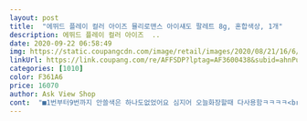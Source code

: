 ```yaml
---
layout: post 
title:  "에뛰드 플레이 컬러 아이즈 뮬리로맨스 아이섀도 팔레트 8g, 혼합색상, 1개" 
description: 에뛰드 플레이 컬러 아이즈  ..
date: 2020-09-22 06:58:49 
img: https://static.coupangcdn.com/image/retail/images/2020/08/21/16/6/c9dadafc-38cb-4389-a9fd-ec6b40aad16f.jpg 
linkUrl: https://link.coupang.com/re/AFFSDP?lptag=AF3600438&subid=ahnPublicAsk&pageKey=1998403876&itemId=3401256410&vendorItemId=71387883046&traceid=V0-113-9764b298b035450f 
categories: [1010] 
color: F361A6 
price: 16070 
author: Ask View Shop 
cont:  "■1번부터9번까지 안쓸색은 하나도없었어요 심지어 오늘화장할때 다사용함ㅋㅋㅋㅋ<br/>■가격만큼해요 제가 가격대비괜찮은건 괜찮다하는데 이건 가격만큼입니다<br/>■날림은 쏘쏘 그냥 그럽니다<br/>■발색은 집가서 찍어서올릴께욤<br/>■배송은 에어롤없이 섀도우만 덜렁 비닐에왔네요안깨져서 다행이나 기분은 바로 다운이되었어요<br/>■색은 딱보았을때 좀 진하다 느낌이었는데 발색력이떨어져서 바르면 연합니다<br/>■색은 정말다이뻐요 쿨톤인데 오묘하게이쁘네요 가을가을해요<br/>■에뛰드는 이상하게 무펄은 괜찮은데 펄이 항상 제맘에안들더라구요 발림성 최악<br/>■지속력은 제가오늘 11시에 화장하고나와서 지금3시인데요 수정화장해야지 처음발랐을때 이쁘다!느낌이날것같네요<br/>결국 파레트를구매했어요<br/>기겁하고 칠리문을 샀는데 그건 또 붉어서 잘 못썼는데<br/>물티슈로 스윽잘지워집니다<br/>발색샷은 한번씩 바른거아니고 두번씩바른거예요ㅋㅋㅋ펄은 세번씩<br/>분홍색 좋아하시는 분들은 환장하실듯<br/>색보고 사고보니 브랜드가 에뛰드였네요<br/>색이 미쳤규요 일단 유튜브에 혹해서 샀는데 나쁘지않아요 펄도 자글자글하니 데일리템이에요<br/>얼른 화장하고 싶어요<br/>여태 섀도우 왜샀나싶네요<br/>이거는 너무 잘 쓰고 다닐 것 같아요... <br/>.<br/>.<br/><br/>이건 진짜... <br/> 존예탱입니다 ㅠ학<br/>이번에도 역시나 펄은 여기제품 비추천이예요ㅋㅋㅋㅋ그래도 이번엔 그나마 갠춘<br/>재구매는없으나 잘쓸것같아요^^<br/>전에 메이플로드였나 단풍 컨셉으로 나온 팔레트를 샀는데 너무 주황주황해서<br/>진짜 펄은 에뛰드 노답,,,<br/>코랄 브라운병에 걸린전 싱글섀도우를살까<br/>태풍 탓인지 배송이 조금 늦었는데 상품 보고 기분이 너무 좋아져버렸습니다... <br/><br/>파레트를살까고민하다가<br/>포장부터 너무 예쁜 거 있죠.<br/>.<br/> 버리기 아까움ㅠ<br/>하나쯤 잉여섀도우 슬쩍 껴있는데 이건 아니네 아니야<br/>협찬광고 아니고 ㄹㅇ 버릴 게 없는 색 조합이라 생각합니다.<br/><br/>휴 솔찍상품평 적어봅니다<br/>" 
---
```

